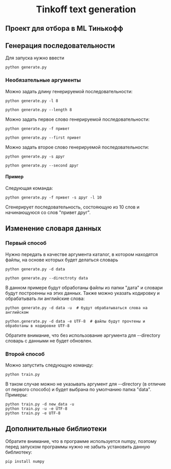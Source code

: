 
# <p align="center"> Tinkoff text generation </p>

## Проект для отбора в ML Тинькофф
## Генерация последовательности
Для запуска нужно ввести
```
python generate.py
```
### Необязательные аргументы
Можно задать длину генерируемой последовательности:
```
python generate.py -l 8
```
```
python generate.py --length 8
```
Можно задать первое слово генерируемой последовательности:
```
python generate.py -f привет
```
```
python generate.py --first привет
```
Можно задать второе слово генерируемой последовательности:
```
python generate.py -s друг
```
```
python generate.py --second друг
```
#### Пример
Следующая команда:
```
python generate.py -f привет -s друг -l 10
```
Сгенерирует последовательность, состояющую из 10 слов и начинающуюся со слов "привет друг".

## Изменение словаря данных
### Первый способ
Нужно передать в качестве аргумента каталог, в котором находятся файлы, на основе которых будет делаться словарь
```
python generate.py -d data
```
```
python generate.py --directroty data
```
В данном примере будут обработаны файлы из папки "дата" и словари будут построенны на этих данных.
Также можно указать кодировку и обрабатывать ли английские слова:
```
python generate.py -d data -u  # будут обрабатываться слова на английском
```
```
python.generate.py -d data -e UTF-8  # файлы будут прочтены и обработаны в кодировке UTF-8
```
Обратите внимание, что без использование аргумента для --directory словарь с данными не будет обновлен.
### Второй способ
Можно запустить следующую команду:
```
python train.py
```
В таком случае можно не указывать аргумент для --directory (в отличие от первого способо) и будет выбрана по умолчанию папка "data".
Примеры:
```
python train.py -d new_data -u
python train.py -u -e UTF-8
python train.py -e UTF-8
```
## Дополнительные библиотеки
Обратите внимание, что в программе используется numpy, поэтому перед запуском программы нужно не забыть установить данную библиотеку:
```
pip install numpy
```
